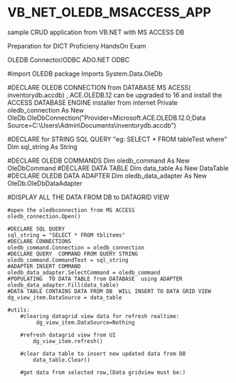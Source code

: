 # VB_NET_OLEDB_MSACCESS_APP
sample  CRUD application from VB.NET with MS ACCESS DB

Preparation for DICT Proficieny HandsOn Exam




OLEDB
Connector/ODBC
ADO.NET ODBC

#import  OLEDB package
Imports System.Data.OleDb

#DECLARE OLEDB CONNECTION from DATABASE  MS ACESS( inventorydb.accdb) , ACE.OLEDB.12 can be upgraded  to 16 and install the ACCESS DATABASE ENGINE installer from internet
    Private oledb_connection As New OleDb.OleDbConnection("Provider=Microsoft.ACE.OLEDB.12.0;Data Source=C:\Users\Admin\Documents\inventorydb.accdb")


#DECLARE for STRING SQL QUERY "eg: SELECT * FROM tableTest where"
    Dim sql_string As String

#DECLARE OLEDB COMMANDS
    Dim oledb_command As New OleDbCommand
#DECLARE DATA TABLE
    Dim data_table As New DataTable
#DECLARE OLEDB DATA ADAPTER
    Dim oledb_data_adapter As New OleDb.OleDbDataAdapter



#DISPLAY ALL THE DATA FROM DB to DATAGRID VIEW

    #open the oledbconnection from MS ACCESS
    oledb_connection.Open()

    #DECLARE SQL QUERY
    sql_string = "SELECT * FROM tblitems"
    #DECLARE CONNECTIONS
    oledb_command.Connection = oledb_connection
    #DECLARE QUERY  COMMAND FROM QUERY STRING
    oledb_command.CommandText = sql_string
    #ADAPTER INSERT COMMAND 
    oledb_data_adapter.SelectCommand = oledb_command
    #POPULATING  TO DATA TABLE from DATABASE  using ADAPTER 
    oledb_data_adapter.Fill(data_table)
    #DATA TABLE CONTAINS DATA FROM DB  WILL INSERT TO DATA GRID VIEW 
    dg_view_item.DataSource = data_table

    #utils:
        #clearing datagrid view data for refresh realtime:
             dg_view_item.DataSource=Nothing

        #refresh datagrid view from UI
            dg_view_item.refresh()

        #clear data table to insert new updated data from DB
            data_table.Clear()

        #get data from selected row,(Data gridview must be:)





        
